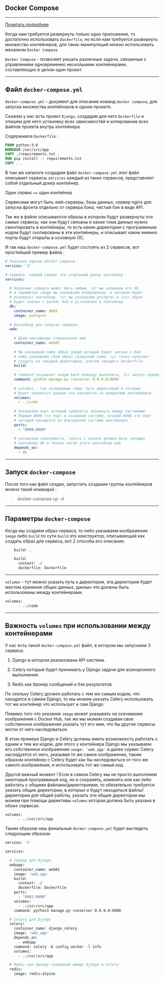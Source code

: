 Docker Compose
---
---

[Почитать подробнее](https://dker.ru/)

Когда нам требуется развернуть только одно приложение, то достаточно
использовать `Dockerfile`, но если нам требуется развернуть множество 
контейнеров, для таких манипуляций можно использовать механизм
`Docker Compose`

`Docker Compose` - позволяет решать различные задачи, связанные с 
управлением одновременно несколькими контейнерами, составляющих
в целом один проект.

---
Файл `docker-compose.yml`
---

`docker-compose.yml` - документ для описания команд `docker compose`,
для запуска множества контейнеров в одном проекте.

Скажем у нас есть проект `Django`, создадим для него `Dockerfile`
и опишем для него установку всех зависимостей и копирование всех 
файлов проекта внутрь контейнера.

Содержимое `Dockerfile` :
```dockerfile
FROM python:3.8
WORKDIR /usr/src/app
COPY ./requirements.txt .
RUN pip install -r requirements.txt
COPY . .
```

В том же каталоге создадим файл `docker-compose.yml` этот файл 
описывает сервисы `services` каждый из таких сервисов, представляет
собой отдельный докер контейнер.

Один сервис `==` один контейнер

Сервисами могут быть web-серверы, базы данных, сервер nginx для 
запуска фронта отдельно от сервера бэка, чистый бэк в виде API.

Так же в файле описываются образы в котором будут развернуты 
эти самые сервисы, как они будут связаны и какие тома данных
нужно смонтировать в контейнеры, то есть какие директории с 
программным кодом будут скопированы в эти контейнеры, и описывает
какие именно порты будут открыты в основную ОС.

И так наш `docker-compose.yml` будет состоять из 2 сервисов, вот 
простейший пример файла :

```yaml
# Указание версии docekr compose
version: '3'

# Сервисы, каждый сервис это отдельный докер контейнер
services:

  # Название сервиса может быть любым, тут мы называем его db
  # в параметре image мы указываем изображение, в котором будет
  # развернут контейнер, тут мы указываем postgres и этот образ 
  # будет скачен с Docker Hub и установлен в контейнер       
  db:
    container_name: db01
    image: postgres
    
  # Контейнер для запуска сервера,     
  web:
  
    # Даем контейнеру специальное имя    
    container_name: web01
  
    # Мы указываем либо образ image который будет закчен с Hub
    # либо указываем свой образ созданный нами, тут точка означает
    # создать из текущей директории, учетом текущего Dockerfile      
    build: .
    
    # command указывает какую bash команду выполнить, тут запуск сервера    
    command: python manage.py runserver 0.0.0.0:8000
    
    # volumes - так называемые тома, путь директорий в которых 
    # будет храниться данные что находятся за пределами контейнеров    
    volumes:
      - .:/code
      
    # Указываем порт который требуется прокинуть между системами
    # Первый 8000 это порт в основной системе, второй 8000 это порт
    # который находится во внутренней системе контейнера         
    ports:
      - "8000:8000"
      
    # указываем зависимости, тоетсь с начала должен быть запущен
    # контейнер db и только после этого контейнер web          
    depends_on:
      - db
```

---
Запуск `docker-compose`
---

После того как файл создан, запустить создание группы контейнеров
можно такой командой :

> docker-compose up -d

---
Параметры `docker-compose`
---

Когда мы создаем образ сервиса, то либо указываем изображение 
`image` либо `build` по сути `build` это конструктор, описывающий
как создать образ для сервиса, вот 2 способа его описания:

```dockerfile
    build: .
```

```dockerfile
    build:
      context: ./
      dockerfile: Dockerfile
```

---

`volumes` - тут можно указать путь к директории, эта директория 
будет местом хранения общих данных, данных что должны быть 
использованы между контейнерами. 

```dockerfile
volumes:
      - .:/code
```

---

Важность `volumes` при использовании между контейнерами
---

У нас есть такой `docker-compose.yml` файл, в котором мы запускаем
3 сервиса:

1) Django в котором реализована API система.

2) Celery который будет принимать у Django задачи для асинхронного
выполнения.

3) Redis как брокер сообщений и бэк результатов.

По скольку Celery должен работать с тем же самым кодом, что 
находится в самом Django, то мы можем указать Celery использовать
тот же контейнер что использует и сам Django.

Помимо того что указание `image` может указывать на скачивание 
изображения с Docker Hub, так же мы можем создавая свое 
собственное изображение указать тут его имя, что бы другие 
сервисы могли от него наследоваться.

В этом примере Django и Celery должны иметь возможность работать
с одним и тем же кодом, для этого у контейнера Django мы указываем
его собственное изображение `image: 'web_app'` и далее сервис
Celery наследуется от него, указывая то же самое изображение, таким
образом контейнер с Celery будет как бы наследоваться от того же 
самого изображения, и использовать тот же самый код.

Другой важный момент ! Если в самом Celery мы не просто выполняем 
некоторый программный код, но и сохранять, изменять или как либо 
работать с общими файлами/директориями, то обязательно требуется
указать общие директории, в которых и будут находиться 
файлы/директории для общей работы, указать эти общие директории
мы можем при помощи директивы `volumes` которая должна быть указана
в обоих сервисах.

```dockerfile
volumes:
      - .:/usr/src/app
```

Таким образом наш финальный `docker-compose.yml` будет выглядеть 
следующим образом:

```dockerfile
version: '3'

services:

  # Сервер для Django
  webapp:
    container_name: web01
    image: 'web_app'
    build:
      context: ./
      dockerfile: Dockerfile
    ports:
      - "8001:8000"
    volumes:
      - .:/usr/src/app
    command: python3 manage.py runserver 0.0.0.0:8000

  # Celery для Django
  celery:
    container_name: django_celery
    image: 'web_app'
    depends_on:
      - webapp
    command: celery -A config worker -l info
    volumes:
      - .:/usr/src/app

  # Redis как брокер сообщений между Django и Celery
  redis:
    image: redis:alpine
```

